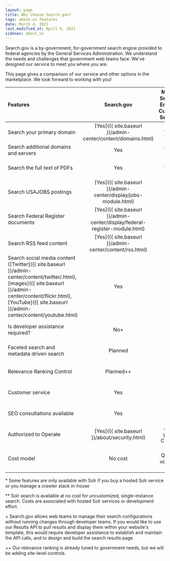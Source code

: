 ```yaml
---
layout: page
title: Why Choose Search.gov? 
tags: about-us features
date: March 4, 2021
last_modified_at: April 6, 2021
sidenav: about_us
---
```


Search.gov is a by-government, for-government search engine provided to federal agencies by the General Services Administration. We understand the needs and challenges that government web teams face. We've designed our service to meet you where you are.

This page gives a comparison of our service and other options in the marketplace. We look forward to working with you!

| Features | Search.gov | Major Search Engine Custom Search | Solr | Other Site Search Tools |
| :-- | :--: | :--: | :--: | :--: |
| Search your primary domain | [Yes]({{ site.baseurl }}/admin-center/content/domains.html) | Yes | Yes | Yes |
| Search additional domains and servers | Yes | Yes | No\* | Yes |
| Search the full text of PDFs | Yes | Yes | No\* | Depends on the service |
| Search USAJOBS postings | [Yes]({{ site.baseurl }}/admin-center/display/jobs-module.html) | No | No | No |
| Search Federal Register documents | [Yes]({{ site.baseurl }}/admin-center/display/federal-register-module.html) | No | No | No |
| Search RSS feed content | [Yes]({{ site.baseurl }}/admin-center/content/rss.html) | No | No | No |
| Search social media content ([Twitter]({{ site.baseurl }}/admin-center/content/twitter/.html), [images]({{ site.baseurl }}/admin-center/content/flickr.html), [YouTube]({{ site.baseurl }}/admin-center/content/youtube.html) | Yes | No | No | No |
| Is developer assistance required? | No\+ | No | No\* | Depends on the service |
| Faceted search and metadata driven search | Planned | No | Yes | Depends on the service |
| Relevance Ranking Control | Planned\+\+ | No | No | Depends on the service |
| Customer service | Yes | No | No | Depends on the service |
| SEO consultations available | Yes | No | No | Depends on the service |
| Authorized to Operate | [Yes]({{ site.baseurl }}/about/security.html) | Ask your CISSO | Ask your CISSO | Ask your CISSO |
| Cost model | No cost | Query volume | No cost\*\*  | Size of index + query volume |

\* Some features are only available with Solr if you buy a hosted Solr service or you manage a crawler stack in-house

\*\* Solr search is available at no cost for uncustomized, single-instance search. Costs are associated with hosted Solr services or development effort.

\+ Search.gov allows web teams to manage their search configurations without running changes through developer teams. If you would like to use our Results API to pull results and display them within your website's template, this would require developer assistance to establish and maintain the API calls, and to design and build the search results page.

\+\+ Our relevance ranking is already tuned to government needs, but we will be adding site-level controls.